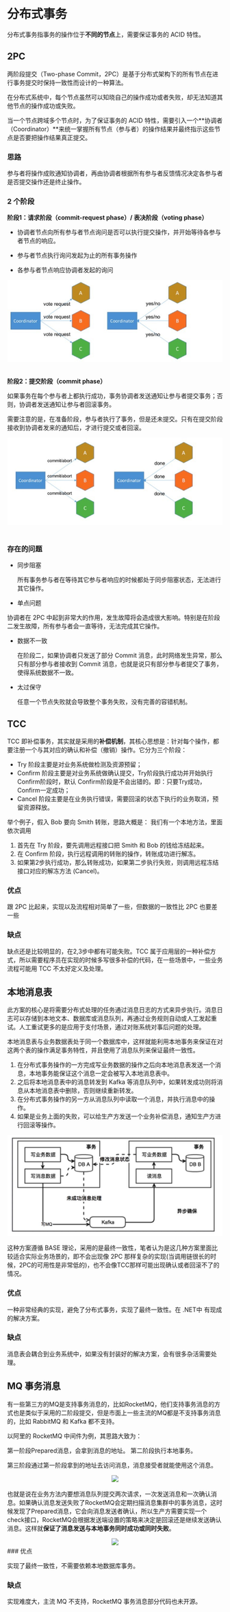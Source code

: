 # 分布式事务

分布式事务指事务的操作位于**不同的节点**上，需要保证事务的 ACID 特性。

## 2PC

两阶段提交（Two-phase Commit，2PC）是基于分布式架构下的所有节点在进行事务提交时保持一致性而设计的一种算法。

在分布式系统中，每个节点虽然可以知晓自己的操作成功或者失败，却无法知道其他节点的操作成功或失败。

当一个节点跨域多个节点时，为了保证事务的 ACID 特性，需要引入一个**协调者（Coordinator）**来统一掌握所有节点（参与者）的操作结果并最终指示这些节点是否要把操作结果真正提交。

### 思路

参与者将操作成败通知协调者，再由协调者根据所有参与者反馈情况决定各参与者是否提交操作还是终止操作。

### 2 个阶段

**阶段1：请求阶段（commit-request phase）/ 表决阶段（voting phase）**

- 协调者节点向所有参与者节点询问是否可以执行提交操作，并开始等待各参与者节点的响应。

- 参与者节点执行询问发起为止的所有事务操作
- 各参与者节点响应协调者发起的询问



<div align="center"> <img src="https://github.com/DuHouAn/ImagePro/raw/master/java-notes/systemDesign/04f41228-375d-4b7d-bfef-738c5a7c8f07.jpg"/> </div><br>

**阶段2：提交阶段（commit phase）**

如果事务在每个参与者上都执行成功，事务协调者发送通知让参与者提交事务；否则，协调者发送通知让参与者回滚事务。

需要注意的是，在准备阶段，参与者执行了事务，但是还未提交。只有在提交阶段接收到协调者发来的通知后，才进行提交或者回滚。

<div align="center"> <img src="https://github.com/DuHouAn/ImagePro/raw/master/java-notes/systemDesign/2991c772-fb1c-4051-a9c7-932b68e76bd7.jpg"/> </div><br>

### 存在的问题

- 同步阻塞

  所有事务参与者在等待其它参与者响应的时候都处于同步阻塞状态，无法进行其它操作。

- 单点问题

协调者在 2PC 中起到非常大的作用，发生故障将会造成很大影响。特别是在阶段二发生故障，所有参与者会一直等待，无法完成其它操作。

- 数据不一致

  在阶段二，如果协调者只发送了部分 Commit 消息，此时网络发生异常，那么只有部分参与者接收到 Commit 消息，也就是说只有部分参与者提交了事务，使得系统数据不一致。

- 太过保守

  任意一个节点失败就会导致整个事务失败，没有完善的容错机制。

## TCC

TCC 即补偿事务，其实就是采用的**补偿机制**，其核心思想是：针对每个操作，都要注册一个与其对应的确认和补偿（撤销）操作。它分为三个阶段：

- Try 阶段主要是对业务系统做检测及资源预留；
- Confirm 阶段主要是对业务系统做确认提交，Try阶段执行成功并开始执行 Confirm阶段时，默认 Confirm阶段是不会出错的。即：只要Try成功，Confirm一定成功；
- Cancel 阶段主要是在业务执行错误，需要回滚的状态下执行的业务取消，预留资源释放。

举个例子，假入 Bob 要向 Smith 转账，思路大概是：
我们有一个本地方法，里面依次调用

1. 首先在 Try 阶段，要先调用远程接口把 Smith 和 Bob 的钱给冻结起来。
2. 在 Confirm 阶段，执行远程调用的转账的操作，转账成功进行解冻。
3. 如果第2步执行成功，那么转账成功，如果第二步执行失败，则调用远程冻结接口对应的解冻方法 (Cancel)。

### 优点

跟 2PC 比起来，实现以及流程相对简单了一些，但数据的一致性比 2PC 也要差一些

### 缺点

缺点还是比较明显的，在2,3步中都有可能失败。TCC 属于应用层的一种补偿方式，所以需要程序员在实现的时候多写很多补偿的代码，在一些场景中，一些业务流程可能用 TCC 不太好定义及处理。



## 本地消息表

此方案的核心是将需要分布式处理的任务通过消息日志的方式来异步执行。消息日志可以存储到本地文本、数据库或消息队列，再通过业务规则自动或人工发起重试。人工重试更多的是应用于支付场景，通过对账系统对事后问题的处理。

本地消息表与业务数据表处于同一个数据库中，这样就能利用本地事务来保证在对这两个表的操作满足事务特性，并且使用了消息队列来保证最终一致性。

1. 在分布式事务操作的一方完成写业务数据的操作之后向本地消息表发送一个消息，本地事务能保证这个消息一定会被写入本地消息表中。
2. 之后将本地消息表中的消息转发到 Kafka 等消息队列中，如果转发成功则将消息从本地消息表中删除，否则继续重新转发。
3. 在分布式事务操作的另一方从消息队列中读取一个消息，并执行消息中的操作。
4. 如果是业务上面的失败，可以给生产方发送一个业务补偿消息，通知生产方进行回滚等操作。

<div align="center"> <img src="https://github.com/DuHouAn/ImagePro/raw/master/java-notes/systemDesign/e3bf5de4-ab1e-4a9b-896d-4b0ad7e9220a.jpg" width="550"/> </div>

这种方案遵循 BASE 理论，采用的是最终一致性，笔者认为是这几种方案里面比较适合实际业务场景的，即不会出现像 2PC 那样复杂的实现(当调用链很长的时候，2PC的可用性是非常低的)，也不会像TCC那样可能出现确认或者回滚不了的情况。

### 优点

 一种非常经典的实现，避免了分布式事务，实现了最终一致性。在 .NET中 有现成的解决方案。

### 缺点

消息表会耦合到业务系统中，如果没有封装好的解决方案，会有很多杂活需要处理。



## MQ 事务消息

有一些第三方的MQ是支持事务消息的，比如RocketMQ，他们支持事务消息的方式也是类似于采用的二阶段提交，但是市面上一些主流的MQ都是不支持事务消息的，比如 RabbitMQ 和 Kafka 都不支持。

以阿里的 RocketMQ 中间件为例，其思路大致为：

第一阶段Prepared消息，会拿到消息的地址。
第二阶段执行本地事务。

第三阶段通过第一阶段拿到的地址去访问消息，消息接受者就能使用这个消息。

<div align="center">
    <img src="https://gitee.com/IvanLu1024/picts/raw/master/blog/distributed/rocketMq.jpeg"/>
</div>

也就是说在业务方法内要想消息队列提交两次请求，一次发送消息和一次确认消息。如果确认消息发送失败了RocketMQ会定期扫描消息集群中的事务消息，这时候发现了Prepared消息，它会向消息发送者确认，所以生产方需要实现一个check接口，RocketMQ会根据发送端设置的策略来决定是回滚还是继续发送确认消息。这样就**保证了消息发送与本地事务同时成功或同时失败**。

<div align="center">
    <img src="https://gitee.com/IvanLu1024/picts/raw/master/blog/distributed/rockteMq01.jpeg"/>
</div>
### 优点

实现了最终一致性，不需要依赖本地数据库事务。

### 缺点

实现难度大，主流 MQ 不支持，RocketMQ 事务消息部分代码也未开源。